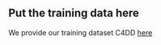 ## Put the training data here
We provide our training dataset C4DD [here](https://doi.org/10.5281/zenodo.16941397)
